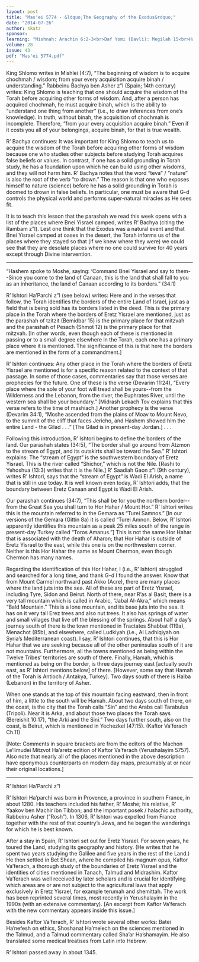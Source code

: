 ```yaml
---
layout: post
title: "Mas'ei 5774 - &ldquo;The Geography of the Exodus&rdquo;"
date: "2014-07-26"
author: skatz
sponsor: 
learning: "Mishnah: Arachin 6:2-3<br>Daf Yomi (Bavli): Megilah 15<br>Halachah: Mishnah Berurah 428:4-6"
volume: 28
issue: 43
pdf: "Mas'ei 5774.pdf"
---
```


King Shlomo writes in Mishlei (4:7), “The beginning of wisdom is to acquire chochmah / wisdom; from your every acquisition acquire binah / understanding.” Rabbeinu Bachya ben Asher z”l (Spain; 14th century) writes: King Shlomo is teaching that one should acquire the wisdom of the Torah before acquiring other forms of wisdom. And, after a person has acquired chochmah, he must acquire binah, which is the ability to “understand one thing from another” (i.e., to draw inferences from one’s knowledge). In truth, without binah, the acquisition of chochmah is incomplete. Therefore, “from your every acquisition acquire binah.” Even if it costs you all of your belongings, acquire binah, for that is true wealth.

R’ Bachya continues: It was important for King Shlomo to teach us to acquire the wisdom of the Torah before acquiring other forms of wisdom because one who studies other subjects before studying Torah acquires false beliefs or values. In contrast, if one has a solid grounding in Torah study, he has a foundation upon which he can build using other wisdoms, and they will not harm him. R’ Bachya notes that the word “teva” / “nature” is also the root of the verb “to drown.” The reason is that one who exposes himself to nature (science) before he has a solid grounding in Torah is doomed to drown in false beliefs. In particular, one must be aware that G-d controls the physical world and performs super-natural miracles as He sees fit.

It is to teach this lesson that the parashah we read this week opens with a list of the places where Bnei Yisrael camped, writes R’ Bachya (citing the Rambam z”l). Lest one think that the Exodus was a natural event and that Bnei Yisrael camped at oases in the desert, the Torah informs us of the places where they stayed so that (if we knew where they were) we could see that they are desolate places where no one could survive for 40 years except through Divine intervention.

********

“Hashem spoke to Moshe, saying: ‘Command Bnei Yisrael and say to them--Since you come to the land of Canaan, this is the land that shall fall to you as an inheritance, the land of Canaan according to its borders.” (34:1)

R’ Ishtori Ha’Parchi z”l (see below) writes: Here and in the verses that follow, the Torah identifies the borders of the entire Land of Israel, just as a field that is being sold has its borders listed in the deed. This is the primary place in the Torah where the borders of Eretz Yisrael are mentioned, just as the parashah of tzitzit (Bemidbar 15) is the primary place for that mitzvah and the parashah of Pesach (Shmot 12) is the primary place for that mitzvah. \[In other words, even though each of these is mentioned in passing or to a small degree elsewhere in the Torah, each one has a primary place where it is mentioned. The significance of this is that here the borders are mentioned in the form of a commandment.\]

R’ Ishtori continues: Any other place in the Torah where the borders of Eretz Yisrael are mentioned is for a specific reason related to the context of that passage. In some of those cases, commentaries say that those verses are prophecies for the future. One of these is the verse (Devarim 11:24), “Every place where the sole of your foot will tread shall be yours--from the Wilderness and the Lebanon, from the river, the Euphrates River, until the western sea shall be your boundary.” \[Midrash Lekach Tov explains that this verse refers to the time of mashiach.\] Another prophecy is the verse (Devarim 34:1), “Moshe ascended from the plains of Moav to Mount Nevo, to the summit of the cliff that faces Jericho, and Hashem showed him the entire Land - the Gilad . . .” \[The Gilad is in present-day Jordan.\] . . .

Following this introduction, R’ Ishtori begins to define the borders of the land. Our parashah states (34:5), “The border shall go around from Atzmon to the stream of Egypt, and its outskirts shall be toward the Sea.” R’ Ishtori explains: The “stream of Egypt” is the southwestern boundary of Eretz Yisrael. This is the river called “Shichor,” which is not the Nile. \[Rashi to Yehoshua (13:3) writes that it is the Nile.\] R’ Saadiah Gaon z”l (9th century), writes R’ Ishtori, says that the “stream of Egypt” is Wadi El Arish, a name that is still in use today. It is well known even today, R’ Ishtori adds, that the boundary between Eretz Canaan and Egypt is Wadi El Arish.

Our parashah continues (34:7), “This shall be for you the northern border--from the Great Sea you shall turn to Hor Hahar / Mount Hor.” R’ Ishtori writes this is the mountain referred to in the Gemara as “Turei Samnos.” \[In our versions of the Gemara (Gittin 8a) it is called “Turei Amnon. Below, R’ Ishtori apparently identifies this mountain as a peak 25 miles south of the range in present-day Turkey called “Toros Amanus.”\] This is not the same Hor Hahar that is associated with the death of Aharon; that Hor Hahar is outside of Eretz Yisrael to the east, while this one is on the northwestern corner. Neither is this Hor Hahar the same as Mount Chermon, even though Chermon has many names.

Regarding the identification of this Hor Hahar, I (i.e., R’ Ishtori) struggled and searched for a long time, and thank G-d I found the answer. Know that from Mount Carmel northward past Akko (Acre), there are many places where the land juts into the sea. All of these are part of Eretz Yisrael, including Tyre, Sidon and Beirut. North of there, near R’as al Basit, there is a very tall mountain which is called in Arabic, “Jabal Al-Akra,” which means “Bald Mountain.” This is a lone mountain, and its base juts into the sea. It has on it very tall Erez trees and also nut trees. It also has springs of water and small villages that live off the blessing of the springs. About half a day’s journey south of there is the town mentioned in Tractates Shabbat (119a), Menachot (85b), and elsewhere, called Ludkiyah (i.e., Al Ladhiqiyah on Syria’s Mediterranean coast). I say, R’ Ishtori continues, that this is Hor Hahar that we are seeking because all of the other peninsulas south of it are not mountains. Furthermore, all the towns mentioned as being within the Twelve Tribes’ territories are south of there. Finally, Hamah, which is mentioned as being on the border, is three days journey east \[actually south east, as R’ Ishtori mentions below\] of there. \[However, some say that Hamah of the Torah is Antioch / Antakya, Turkey\]. Two days south of there is Halba (Lebanon) in the territory of Asher.

When one stands at the top of this mountain facing eastward, then in front of him, a little to the south will be Hamah. About two days south of there, on the coast, is the city that the Torah calls “Sin” and the Arabs call Tarabulus (Tripoli). Near it is Arka, and about those two places the Torah says (Bereishit 10:17), “the Arki and the Sini.” Two days further south, also on the coast, is Beirut, which is mentioned in Yechezkel (47:15). (Kaftor Va’ferach Ch.11)

\[Note: Comments in square brackets are from the editors of the Machon Le’limudei Mitzvot Ha’aretz edition of Kaftor Va’ferach (Yerushalayim 5757). Also note that nearly all of the places mentioned in the above description have eponymous counterparts on modern day maps, presumably at or near their original locations.\]

********

R’ Ishtori Ha’Parchi z”l

R’ Ishtori Ha’parchi was born in Provence, a province in southern France, in about 1280. His teachers included his father, R’ Moshe; his relative, R’ Yaakov ben Machir ibn Tibbon; and the important posek / halachic authority, Rabbeinu Asher (“Rosh”). In 1306, R’ Ishtori was expelled from France together with the rest of that country’s Jews, and he began the wanderings for which he is best known.

After a stay in Spain, R’ Ishtori set out for Eretz Yisrael. For seven years, he toured the Land, studying its geography and history. (He writes that he spent two years studying the Galilee and five years in the rest of the Land.) He then settled in Bet Shean, where he compiled his magnum opus, Kaftor Va’ferach, a thorough study of the boundaries of Eretz Yisrael and the identities of cities mentioned in Tanach, Talmud and Midrashim. Kaftor Va’ferach was well received by later scholars and is crucial for identifying which areas are or are not subject to the agricultural laws that apply exclusively in Eretz Yisrael, for example terumah and shemittah. The work has been reprinted several times, most recently in Yerushalayim in the 1990s (with an extensive commentary). \[An excerpt from Kaftor Va’ferach with the new commentary appears inside this issue.\]

Besides Kaftor Va’ferach, R’ Ishtori wrote several other works: Batei Ha’nefesh on ethics, Shoshanat Ha’melech on the sciences mentioned in the Talmud, and a Talmud commentary called Sha’ar Ha’shamayim. He also translated some medical treatises from Latin into Hebrew.

R’ Ishtori passed away in about 1345.

